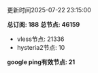 更新时间2025-07-22 23:15:00

**总订阅: 188**
**总节点: 46159**
- vless节点: 21336
- hysteria2节点: 10

**google ping有效节点: 21**
